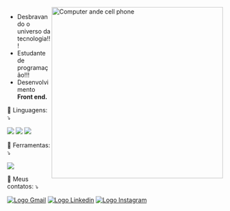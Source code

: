 <img src="https://cdn.pixabay.com/photo/2018/03/17/10/51/bulletin-board-3233653_960_720.jpg" min-width="400px" max-width="400px" width="400px" align="right" alt="Computer ande cell phone">

<p align="left"> 
   
  

  <ul> 
    <li> Desbravando o universo da tecnologia!!!</li>
    <li> Estudante de programação!!!
    <li> Desenvolvimento <strong>Front end.</strong></li>
  
  </ul>


 

<p align="left">
  🦄 Linguagens: ⤵️
   </p>
<p>
<img src="https://img.shields.io/badge/HTML5-E34F26?style=for-the-badge&logo=html5&logoColor=white">  <img src="https://img.shields.io/badge/CSS3-1572B6?style=for-the-badge&logo=css3&logoColor=white">  <img src="https://img.shields.io/badge/JavaScript-F7DF1E?style=for-the-badge&logo=javascript&logoColor=black"></p>

<p>
<p align="left">
  💼 Ferramentas: ⤵️
   </p>
   <img src="https://img.shields.io/badge/Visual_Studio_Code-0078D4?style=for-the-badge&logo=visual%20studio%20code&logoColor=white">


<p align="left">
  💌 Meus contatos: ⤵️
</p>

<p align="left">
  <a href="mailto:rodrigoedusoares@gmail.com?">
  <img src="https://img.shields.io/badge/-Gmail-FF0000?style=flat-square&labelColor=FF0000&logo=gmail&logoColor=white&link=LINK-DO-SEU-EMAIL" alt="Logo Gmail" /></a>
<a href="https://www.linkedin.com/in/rodrigoeduss/">
  <img src="https://img.shields.io/badge/-Linkedin-0e76a8?style=flat-square&logo=Linkedin&logoColor=white&link=LINK-DO-SEU-LINKEDIN" alt="Logo Linkedin" /></a>
   <a href="https://www.instagram.com/rodrigoeduss/">
  <img src="https://img.shields.io/badge/-Instagram-DF0174?style=flat-square&labelColor=DF0174&logo=instagram&logoColor=white&link=LINK-DO-SEU-INSTAGRAM"alt="Logo Instagram"/></a>

